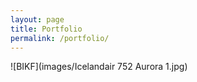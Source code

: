```yaml
---
layout: page
title: Portfolio
permalink: /portfolio/
---
```


![BIKF](images/Icelandair 752 Aurora 1.jpg)
